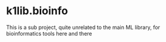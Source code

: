 
# k1lib.bioinfo

This is a sub project, quite unrelated to the main ML library, for bioinformatics tools here and there
